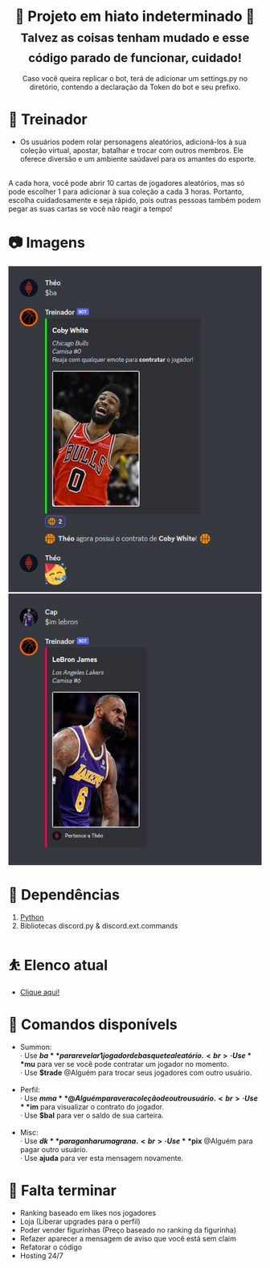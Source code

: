 <h1 align="center">
🚧 Projeto em hiato indeterminado 🚧 <br>
 <sub> Talvez as coisas tenham mudado e esse código parado de funcionar, cuidado! </sub>
</h1>

<div align="center">
 Caso você queira replicar o bot, terá de adicionar um settings.py no diretório, contendo a declaração da Token do bot e seu prefixo.
</div> 

# __🏀 Treinador__
- Os usuários podem rolar personagens aleatórios, adicioná-los à sua coleção virtual, apostar, batalhar e trocar com outros membros. Ele oferece diversão e um ambiente saúdavel para os amantes do esporte.<br><br>

A cada hora, você pode abrir 10 cartas de jogadores aleatórios, mas só pode escolher 1 para adicionar à sua coleção a cada 3 horas. Portanto, escolha cuidadosamente e seja rápido, pois outras pessoas também podem pegar as suas cartas se você não reagir a tempo!

# __📷 Imagens__
![](/img_exemplo_1.png?raw=true "Exemplo")<br>
![](/img_exemplo_2.png?raw=true "Exemplo")

# __📌 Dependências__
1. [Python](https://www.python.org/downloads/)
2. Bibliotecas discord.py & discord.ext.commands

# __⛹️ Elenco atual__
- [Clique aqui!](https://imgur.com/a/oNBRYxZ)

# __🤖 Comandos disponívels__
- Summon:<br>
  · Use **$ba** para revelar 1 jogador de basquete aleatório.<br>
  · Use **$mu** para ver se você pode contratar um jogador no momento.<br>
  · Use **$trade** @Alguém para trocar seus jogadores com outro usuário.<br><br>
- Perfil:<br>
  · Use **$mma** @Alguém para ver a coleção de outro usuário.<br>
  · Use **$im** <nome do jogador> para visualizar o contrato do jogador.<br>
  · Use **$bal** para ver o saldo de sua carteira.<br><br>
- Misc:<br>
  · Use **$dk** para ganhar uma grana.<br>
  · Use **$pix** @Alguém <quantia> para pagar outro usuário.<br>
  · Use **ajuda** para ver esta mensagem novamente.<br>
  
 # __📝 Falta terminar__
 - Ranking baseado em likes nos jogadores
 - Loja (Liberar upgrades para o perfil)
 - Poder vender figurinhas (Preço baseado no ranking da figurinha)
 - Refazer aparecer a mensagem de aviso que você está sem claim
 - Refatorar o código
 - Hosting 24/7
